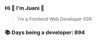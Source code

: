 ### Hi 👋 I&#39;m Juani 🦁

> I&#39;m a Frontend Web Developer SSR

### 📚 Days being a developer: 894

